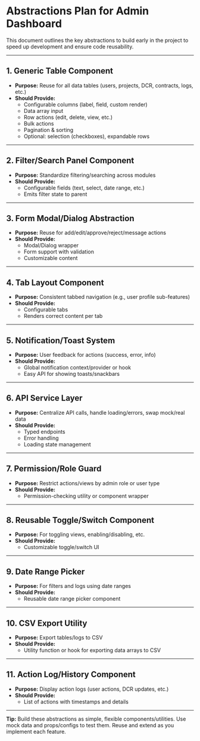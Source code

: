 # Abstractions Plan for Admin Dashboard

This document outlines the key abstractions to build early in the project to speed up development and ensure code reusability.

---

## 1. Generic Table Component

- **Purpose:** Reuse for all data tables (users, projects, DCR, contracts, logs, etc.)
- **Should Provide:**
  - Configurable columns (label, field, custom render)
  - Data array input
  - Row actions (edit, delete, view, etc.)
  - Bulk actions
  - Pagination & sorting
  - Optional: selection (checkboxes), expandable rows

---

## 2. Filter/Search Panel Component

- **Purpose:** Standardize filtering/searching across modules
- **Should Provide:**
  - Configurable fields (text, select, date range, etc.)
  - Emits filter state to parent

---

## 3. Form Modal/Dialog Abstraction

- **Purpose:** Reuse for add/edit/approve/reject/message actions
- **Should Provide:**
  - Modal/Dialog wrapper
  - Form support with validation
  - Customizable content

---

## 4. Tab Layout Component

- **Purpose:** Consistent tabbed navigation (e.g., user profile sub-features)
- **Should Provide:**
  - Configurable tabs
  - Renders correct content per tab

---

## 5. Notification/Toast System

- **Purpose:** User feedback for actions (success, error, info)
- **Should Provide:**
  - Global notification context/provider or hook
  - Easy API for showing toasts/snackbars

---

## 6. API Service Layer

- **Purpose:** Centralize API calls, handle loading/errors, swap mock/real data
- **Should Provide:**
  - Typed endpoints
  - Error handling
  - Loading state management

---

## 7. Permission/Role Guard

- **Purpose:** Restrict actions/views by admin role or user type
- **Should Provide:**
  - Permission-checking utility or component wrapper

---

## 8. Reusable Toggle/Switch Component

- **Purpose:** For toggling views, enabling/disabling, etc.
- **Should Provide:**
  - Customizable toggle/switch UI

---

## 9. Date Range Picker

- **Purpose:** For filters and logs using date ranges
- **Should Provide:**
  - Reusable date range picker component

---

## 10. CSV Export Utility

- **Purpose:** Export tables/logs to CSV
- **Should Provide:**
  - Utility function or hook for exporting data arrays to CSV

---

## 11. Action Log/History Component

- **Purpose:** Display action logs (user actions, DCR updates, etc.)
- **Should Provide:**
  - List of actions with timestamps and details

---

**Tip:** Build these abstractions as simple, flexible components/utilities. Use mock data and props/configs to test them. Reuse and extend as you implement each feature.
